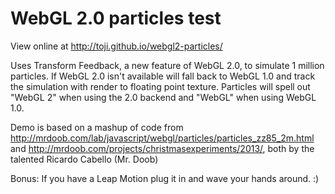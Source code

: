 # WebGL 2.0 particles test
View online at http://toji.github.io/webgl2-particles/

Uses Transform Feedback, a new feature of WebGL 2.0, to simulate 1 million particles. If WebGL 2.0 isn't available will fall back to WebGL 1.0 and track the simulation with render to floating point texture. Particles will spell out "WebGL 2" when using the 2.0 backend and "WebGL" when using WebGL 1.0.

Demo is based on a mashup of code from http://mrdoob.com/lab/javascript/webgl/particles/particles_zz85_2m.html and http://mrdoob.com/projects/christmasexperiments/2013/, both by the talented Ricardo Cabello (Mr. Doob)

Bonus: If you have a Leap Motion plug it in and wave your hands around. :)
